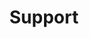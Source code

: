 ---
title: "Support"
description: "How to get Support for F5 NGINX Management Suite"
weight: 999
url: /nginx-instance-manager/support/
---